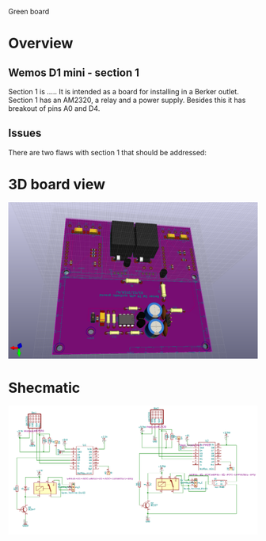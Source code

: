 
Green board

# Overview

## Wemos D1 mini - section 1

Section 1 is ..... 
It is intended as a board for installing in a Berker outlet. 
Section 1 has an AM2320, a relay and a power supply. Besides this it has breakout of pins A0 and D4.

## Issues

There are two flaws with section 1 that should be addressed: 


# 3D board view

![](Kicad-Berker-2-Wemos-3D.png)

# Shecmatic

![](Kicad-Berker-2-Wemos-Sch.png)
